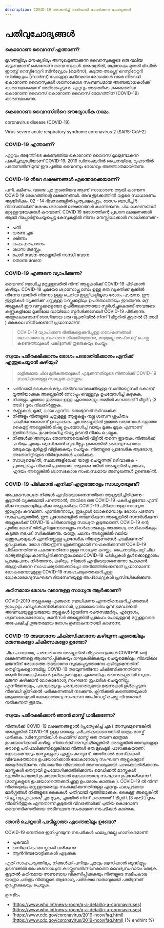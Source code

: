 ```yaml
---
description: COVID-19 നെക്കുറിച്ച് പതിവായി ചോദിക്കുന്ന ചോദ്യങ്ങൾ
---
```


# പതിവുചോദ്യങ്ങൾ

### കൊറോണ വൈറസ് എന്താണ്?
മൃഗങ്ങളിലും മനുഷ്യരിലും അസുഖമുണ്ടാക്കുന്ന വൈറസുകളുടെ ഒരു വലിയ കുടുംബമാണ് കൊറോണ വൈറസുകൾ. മനുഷ്യരിൽ, ജലദോഷം മുതൽ മിഡിൽ ഈസ്റ്റ് റെസ്പിറേറ്ററി സിൻഡ്രോം (മെർസ്), കടുത്ത അക്യൂട്ട് റെസ്പിറേറ്ററി സിൻഡ്രോം (സാർസ്) പോലുള്ള കഠിനമായ രോഗങ്ങൾ വരെ നിരവധി കൊറോണ വൈറസുകൾ ശ്വാസകോശ സംബന്ധമായ അണുബാധകൾക്ക് കാരണമാകുമെന്ന് അറിയപ്പെടുന്നു. ഏറ്റവും അടുത്തിടെ കണ്ടെത്തിയ കൊറോണ വൈറസ് കൊറോണ വൈറസ് രോഗത്തിന് (COVID-19) കാരണമാകുന്നു.

### കൊറോണ വൈറസിന്‍റെ ഔദ്യോഗിക നാമം.

coronavirus disease
(COVID-19)

Virus
severe acute respiratory syndrome coronavirus 2
(SARS-CoV-2)

### COVID-19 എന്താണ്?
ഏറ്റവും അടുത്തിടെ കണ്ടെത്തിയ കൊറോണ വൈറസ് മൂലമുണ്ടാകുന്ന പകർച്ചവ്യാധിയാണ് COVID-19. 2019 ഡിസംബറിൽ ചൈനയിലെ വുഹാനിൽ പടരുന്നതിന് മുമ്പ് ഈ പുതിയ വൈറസും രോഗവും അജ്ഞാതമായിരുന്നു.

### COVID-19 ന്‍റെ ലക്ഷണങ്ങൾ എന്തൊക്കെയാണ്?
പനി, ക്ഷീണം, വരണ്ട ചുമ തുടങ്ങിയവ ആണ് സാധാരണ ആയി കാണുന്ന COVID 19 രോഗത്തിന്റെ ലക്ഷണങ്ങൾ. അവ തുടക്കത്തിൽ വളരെ സാധാരണം ആയിരിക്കും. 02 - 14 ദിവസങ്ങളിൽ പ്രത്യക്ഷപ്പെടും. രോഗം ബാധിച്ച് 5 ദിവസങ്ങൾക്ക് ശേഷം ശരാശരി ലക്ഷണങ്ങൾ കാണിക്കുന്നു.
ചില ലക്ഷണങ്ങൾ മറ്റുള്ളവയേക്കാൾ കുറവാണ്. COVID 19 രോഗത്തിന്റെ പ്രധാന ലക്ഷണങ്ങൾ ആയി റിപ്പോർട്ട്‌ചെയ്യപ്പെട്ട കേസുകളിൽ നിന്നും മനസ്സിലാക്കാൻ സാധിക്കുന്നത്:-
  * പനി
  * വരണ്ട ചുമ
  * ക്ഷീണം
  * കഫം ഉത്പാദനം
  * ശ്വാസ തടസ്സം
  * പേശി വേദന അല്ലെങ്കിൽ സന്ധി വേദന
  * തൊണ്ട വേദന

### COVID-19 എങ്ങനെ വ്യാപിക്കുന്നു?
വൈറസ് ബാധിച്ച മറ്റുള്ളവരിൽ നിന്ന് ആളുകൾക്ക് COVID-19 പിടിക്കാൻ കഴിയും. COVID-19 ചുമയോ ശ്വാസോച്ഛ്വാസം ഉള്ള ഒരു വ്യക്തിക്ക് മൂക്കിൽ നിന്നോ വായിൽ നിന്നോ ഉള്ള ചെറിയ തുള്ളികളിലൂടെ രോഗം പടരുന്നു. ഈ തുള്ളികൾ വ്യക്തിക്ക് ചുറ്റുമുള്ള വസ്തുക്കളിലും ഉപരിതലത്തിലും ഇറങ്ങുന്നു. മറ്റ് ആളുകൾ ഈ വസ്തുക്കളെയോ ഉപരിതലത്തെയോ സ്പർശിച്ചുകൊണ്ട് അവരുടെ കണ്ണുകളിലോ മൂക്കിലോ വായിലോ സ്പർശിക്കുമ്പോൾ  COVID-19 പിടിക്കുന്നു. അതുകൊണ്ടാണ് രോഗിയായ ഒരു വ്യക്തിയിൽ നിന്ന് 1 മീറ്ററിൽ കൂടുതൽ (3 അടി \) അകലെ നിൽക്കേണ്ടത് പ്രധാനമാണ്.
> COVID-19 വ്യാപിക്കുന്ന രീതികളെക്കുറിച്ചുള്ള ഗവേഷണങ്ങൾ ലോകാരോഗ്യ സംഘടന വിലയിരുത്തുന്നു, മാത്രമല്ല അപ്‌ഡേറ്റ് ചെയ്ത കണ്ടെത്തലുകൾ പങ്കിടുന്നത് തുടരുകയും ചെയ്യും

### സ്വയം പരിരക്ഷിക്കാനും രോഗം പടരാതിരിക്കാനും എനിക്ക് എന്തുചെയ്യാൻ കഴിയും?
> ലളിതമായ ചില മുൻകരുതലുകൾ എടുക്കുന്നതിലൂടെ നിങ്ങൾക്ക് COVID-19 ബാധിക്കാനുള്ള സാധ്യത കുറയ്ക്കാം:

* പതിവായി കൈകൾ മദ്യം അടിസ്ഥാനമാക്കിയുള്ള സാനിറ്റൈസർ കൊണ്ട് വൃത്തിയാക്കുക അല്ലെങ്കിൽ സോപ്പും വെള്ളവും ഉപയോഗിച്ച് കഴുകുക.
* നിങ്ങളും ചുമയോ തുമ്മലോ ഉള്ള ഏതൊരാളും തമ്മിൽ കുറഞ്ഞത് 1 മീറ്റർ \ (3 അടി \) ദൂരം നിലനിർത്തുക.
* കണ്ണുകൾ, മൂക്ക്, വായ എന്നിവ തൊടുന്നത് ഒഴിവാക്കുക.
* നിങ്ങളും നിങ്ങളുടെ ചുറ്റുമുള്ള ആളുകളും നല്ല ശ്വസന ശുചിത്വം പാലിക്കുന്നുണ്ടെന്ന് ഉറപ്പാക്കുക. ചുമ അല്ലെങ്കിൽ തുമ്മൽ വരുമ്പോൾ വളഞ്ഞ കൈമുട്ട് അല്ലെങ്കിൽ ടിഷ്യു ഉപയോഗിച്ച് വായും മൂക്കും മൂടുക എന്നാണ് ഇതിനർത്ഥം. ഉപയോഗിച്ച ടിഷ്യു ഉടനടി നീക്കം ചെയ്യുക.
* നിങ്ങൾക്ക് അസുഖം തോന്നുന്നുവെങ്കിൽ വീട്ടിൽ തന്നെ തുടരുക. നിങ്ങൾക്ക് പനിയും ചുമയും ശ്വസിക്കാൻ ബുദ്ധിമുട്ടും ഉണ്ടെങ്കിൽ വൈദ്യസഹായം തേടുകയും മുൻകൂട്ടി വിളിക്കുകയും ചെയ്യുക. നിങ്ങളുടെ പ്രാദേശിക ആരോഗ്യ അതോറിറ്റിയുടെ നിർദ്ദേശങ്ങൾ പാലിക്കുക.
* സാധ്യമെങ്കിൽ, സ്ഥലങ്ങളിലേക്ക് യാത്ര ചെയ്യുന്നത് ഒഴിവാക്കുക - പ്രത്യേകിച്ചും നിങ്ങൾ പ്രായമായ ആളാണെങ്കിൽ അല്ലെങ്കിൽ പ്രമേഹം, ഹൃദയം അല്ലെങ്കിൽ ശ്വാസകോശ സംബന്ധമായ അസുഖങ്ങൾ ഉണ്ടെങ്കിൽ.

### COVID-19 പിടിക്കാൻ എനിക്ക് എത്രത്തോളം സാധ്യതയുണ്ട്?
അപകടസാധ്യത നിങ്ങൾ എവിടെയാണെന്നതിനെ ആശ്രയിച്ചിരിക്കുന്നു - കൂടുതൽ വ്യക്തമായി പറഞ്ഞാൽ, അവിടെ ഒരു COVID-19 പകർച്ച ഉണ്ടോ എന്ന്. മിക്ക സ്ഥലങ്ങളിലും മിക്ക ആളുകൾക്കും COVID-19 പിടിക്കാനുള്ള സാധ്യത ഇപ്പോഴും കുറവാണ്. എന്നിരുന്നാലും, ഇപ്പോൾ ലോകമെമ്പാടും രോഗം പടരുന്ന സാഹചര്യത്തിൽ, ഈ പ്രദേശങ്ങളിൽ‌ താമസിക്കുന്ന അല്ലെങ്കിൽ‌ സന്ദർ‌ശിക്കുന്ന ആളുകൾ‌ക്ക് COVID-19 പിടിക്കാനുള്ള സാധ്യത കൂടുതലാണ്. COVID-19 ന്റെ പുതിയ കേസ് തിരിച്ചറിയുമ്പോഴെല്ലാം സർക്കാരുകളും ആരോഗ്യ അധികാരികളും കടുത്ത നടപടി സ്വീകരിക്കുന്നു. യാത്ര, ചലനം അല്ലെങ്കിൽ വലിയ ഒത്തുചേരലുകൾ എന്നിവയ്ക്കുള്ള പ്രാദേശിക നിയന്ത്രണങ്ങൾ പാലിക്കുന്നത് ഉറപ്പാക്കുക. രോഗ നിയന്ത്രണ ശ്രമങ്ങളുമായി സഹകരിക്കുന്നത് COVID-19 പിടിക്കുന്നതിനോ പകരുന്നതിനോ ഉള്ള സാധ്യത കുറയ്ക്കും.
ചൈനയിലും മറ്റ് ചില രാജ്യങ്ങളിലും കാണിച്ചിരിക്കുന്നതുപോലെ COVID-19 പടർച്ചകൾ ഉൾക്കൊള്ളാനും പ്രക്ഷേപണം നിർത്താനും കഴിയും. നിങ്ങൾ എവിടെയാണെന്നോ പോകാൻ ആഗ്രഹിക്കുന്ന സാഹചര്യത്തെക്കുറിച്ചോ അറിഞ്ഞിരിക്കേണ്ടത് പ്രധാനമാണ്. ലോകമെമ്പാടുമുള്ള COVID-19 സാഹചര്യത്തെക്കുറിച്ചുള്ള ലോകാരോഗ്യസംഘടന ദിവസേനയുള്ള അപ്‌ഡേറ്റുകൾ പ്രസിദ്ധീകരിക്കുന്നു.

### കഠിനമായ രോഗം വരാനുള്ള സാധ്യത ആർക്കാണ്?
COVID-2019 ആളുകളെ എങ്ങനെ ബാധിക്കുന്നു എന്നതിനെക്കുറിച്ച് ഞങ്ങൾ ഇപ്പോഴും പഠിച്ചുകൊണ്ടിരിക്കുമ്പോൾ, പ്രായമായവരും മുമ്പ്  മെഡിക്കൽ അവസ്ഥയുള്ളവരുമായ ആളുകൾ (ഉയർന്ന രക്തസമ്മർദ്ദം, ഹൃദ്രോഗം, ശ്വാസകോശരോഗം, കാൻസർ അല്ലെങ്കിൽ പ്രമേഹം പോലുള്ളവ) മറ്റുള്ളവരെ അപേക്ഷിച്ച് ഗുരുതരമായ രോഗം ഉണ്ടാകുന്നതായി കാണുന്നു.

### COVID-19 തടയാനോ ചികിത്സിക്കാനോ കഴിയുന്ന ഏതെങ്കിലും മരുന്നുകളോ ചികിത്സകളോ ഉണ്ടോ?
ചില പാശ്ചാത്യ, പരമ്പരാഗത അല്ലെങ്കിൽ വീട്ടുവൈദ്യങ്ങൾ COVID-19 ന്റെ ലക്ഷണങ്ങളെ ആശ്വസിപ്പിക്കുകയും ലഘൂകരിക്കുകയും ചെയ്യുമെങ്കിലും, നിലവിലെ മരുന്നിന് രോഗത്തെ തടയാനോ സുഖപ്പെടുത്താനോ കഴിയുമെന്നതിന് തെളിവുകളൊന്നുമില്ല. COVID-19 തടയുന്നതിനോ ചികിത്സിക്കുന്നതിനോ ആൻറിബയോട്ടിക്കുകൾ ഉൾപ്പെടെയുള്ള ഏതെങ്കിലും മരുന്നുകളുമായി സ്വയം മരുന്ന് കഴിക്കാൻ ലോകാരോഗ്യ സംഘടന ശുപാർശ ചെയ്യുന്നില്ല. എന്നിരുന്നാലും, പാശ്ചാത്യവും പരമ്പരാഗതവുമായ മരുന്നുകൾ ഉൾപ്പെടുന്ന നിരവധി ക്ലിനിക്കൽ പരീക്ഷണങ്ങൾ നടക്കുന്നു. ക്ലിനിക്കൽ കണ്ടെത്തലുകൾ ലഭ്യമായാലുടൻ ലോകാരോഗ്യ സംഘടന അപ്‌ഡേറ്റ് ചെയ്ത വിവരങ്ങൾ നൽകുന്നത് തുടരും.

### സ്വയം പരിരക്ഷിക്കാൻ ഞാൻ മാസ്ക് ധരിക്കണോ?
നിങ്ങൾക്ക് COVID-19 ലക്ഷണങ്ങളാൽ (പ്രത്യേകിച്ച് ചുമ \) അസുഖമുണ്ടെങ്കിൽ അല്ലെങ്കിൽ COVID-19 ഉള്ള ഒരാളെ പരിചരിക്കുവാണെങ്കിൽ  മാത്രം മാസ്ക് ധരിക്കുക. ഡിസ്പോസിബിൾ ഫെയ്സ് മാസ്ക് ഒരു തവണ മാത്രമേ ഉപയോഗിക്കാൻ കഴിയൂ. നിങ്ങൾക്ക് അസുഖമില്ലെങ്കിൽ അല്ലെങ്കിൽ അസുഖമുള്ള ഒരാളെ പരിപാലിക്കുന്നില്ലെങ്കിലോ നിങ്ങൾ ഒരു മുഖംമൂടി പാഴാക്കുകയാണ്. ലോകമെമ്പാടും മാസ്കുകളുടെ എണ്ണം കുറവുണ്ട്, അതിനാൽ മാസ്‌ക്കുകൾ വിവേകത്തോടെ ഉപയോഗിക്കാൻ ലോകാരോഗ്യ സംഘടന ആളുകളോട് അഭ്യർത്ഥിക്കുന്നു. വിലയേറിയ വിഭവങ്ങൾ അനാവശ്യമായി പാഴാക്കാതിരിക്കാനും മാസ്കുകൾ തെറ്റായി ഉപയോഗിക്കാതിരിക്കാനും മെഡിക്കൽ മാസ്കുകൾ യുക്തിസഹമായി ഉപയോഗിക്കാൻ ലോകാരോഗ്യ സംഘടന ഉപദേശിക്കുന്നു \ (മാസ്കുകളുടെ ഉപയോഗത്തെക്കുറിച്ചുള്ള ഉപദേശം കാണുക \). COVID-19 ൽ നിന്ന് നിങ്ങളെയും മറ്റുള്ളവരെയും സംരക്ഷിക്കുന്നതിനുള്ള ഏറ്റവും ഫലപ്രദമായ മാർഗ്ഗങ്ങൾ നിങ്ങളുടെ കൈകൾ പതിവായി വൃത്തിയാക്കുക, കൈമുട്ട് അല്ലെങ്കിൽ ടിഷ്യു വളച്ചുകൊണ്ട് ചുമ മൂടുക, ചുമയിൽ നിന്ന് കുറഞ്ഞത് 1 മീറ്റർ \ (3 അടി \) ദൂരം നിലനിർത്തുക എന്നതാണ്.കൂടുതൽ വിവരങ്ങൾക്ക് പുതിയ കൊറോണ വൈറസിനെതിരായ അടിസ്ഥാന സംരക്ഷണ നടപടികൾ കാണുക.

### ഞാൻ ചെയ്യാൻ പാടില്ലാത്ത എന്തെങ്കിലും ഉണ്ടോ?
COVID-19 നെതിരെ ഇനിപ്പറയുന്ന നടപടികൾ ഫലപ്രദമല്ല ഹാനികരമാണ്:

 * പുകവലി
 * ഒന്നിലധികം മാസ്കുകൾ ധരിക്കുന്നു
 * ആൻറിബയോട്ടിക്കുകൾ എടുക്കുക

 ഏത് സാഹചര്യത്തിലും, നിങ്ങൾക്ക് പനിയും ചുമയും ശ്വസിക്കാൻ ബുദ്ധിമുട്ടും ഉണ്ടെങ്കിൽ അപകടസാധ്യത കുറയ്ക്കുന്നതിന് നേരത്തെ വൈദ്യസഹായം തേടുക. കൂടുതൽ കഠിനമായ അണുബാധ വികസിപ്പിക്കുകയും നിങ്ങളുടെ സമീപകാല യാത്രാ ചരിത്രം നിങ്ങളുടെ ആരോഗ്യ പരിരക്ഷാ ദാതാവുമായി പങ്കിടുന്നത് ഉറപ്പാക്കുകയും ചെയ്യുക.

ഉറവിടം
* [https://www.who.int/news-room/q-a-detail/q-a-coronaviruses](https://www.who.int/news-room/q-a-detail/q-a-coronaviruses)
* [https://www.cdc.gov/coronavirus/2019-ncov/faq.html](https://www.cdc.gov/coronavirus/2019-ncov/faq.html)
{% endhint %}
